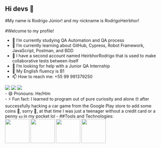 ## Hi devs 👋

#My name is Rodrigo Júnior! and my nickname is RodrigoHeirbhor!
<br><br>
#Welcome to my profile!

- 🔭 I’m currently studying QA Automation and QA process
- 🌱 I’m currently learning about GitHub, Cypress, Robot Framework, JavaScript, Postman, and BDD
- 👯 I have a second account named HeirbhorRodrigo that is used to make collaborative tests between itself
- 🤔 I’m looking for help with a Junior QA Internship
- 💬 My English fluency is B1
- 📫 How to reach me: +55 99 991379250
<div>
     <a href="https://instagram.com/rodrigo.heirbhor" target="_blank"><img loading="lazy" src="https://img.shields.io/badge/-Instagram-%23E4405F?style=for-the-badge&logo=instagram&logoColor=white" target="_blank"></a>
     <a href = "mailto:rodrigoheirbhor@gmail.com"><img loading="lazy" src="https://img.shields.io/badge/Gmail-D14836?style=for-the-badge&logo=gmail&logoColor=white" target="_blank"></a>
     <a href="https://www.linkedin.com/in/rodrigoheirbhor" target="_blank"><img loading="lazy" src="https://img.shields.io/badge/-LinkedIn-%230077B5?style=for-the-badge&logo=linkedin&logoColor=white" target="_blank"></a>
</div>
- 😄 Pronouns: He/Him
<br>
- ⚡ Fun fact: I learned to program out of pure curiosity and alone 🤓 after successfully hacking a car game from the Google Play store to add some coins 👀, sorry 🥺, at that time I was just a teenager without a credit card or a penny 💵 in my pocket lol
- ##Tools and Technologies:
<br>
<img loading="lazy" src="https://cdn.jsdelivr.net/gh/devicons/devicon@latest/icons/github/github-original-wordmark.svg" width="80" height="80"/>
<img src="https://cdn.jsdelivr.net/gh/devicons/devicon@latest/icons/cypressio/cypressio-original-wordmark.svg" width="80" height="80"/>
<img src="https://cdn.jsdelivr.net/gh/devicons/devicon@latest/icons/postman/postman-original.svg" width="80" height="80"/>
<img src="https://cdn.jsdelivr.net/gh/devicons/devicon@latest/icons/javascript/javascript-original.svg" width="80" height="80"/>
